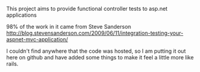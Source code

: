 This project aims to provide functional controller tests to asp.net applications

98% of the work in it came from Steve Sanderson http://blog.stevensanderson.com/2009/06/11/integration-testing-your-aspnet-mvc-application/

I couldn't find anywhere that the code was hosted, so I am putting it out here on github and have added some things to make it feel a little more like rails.